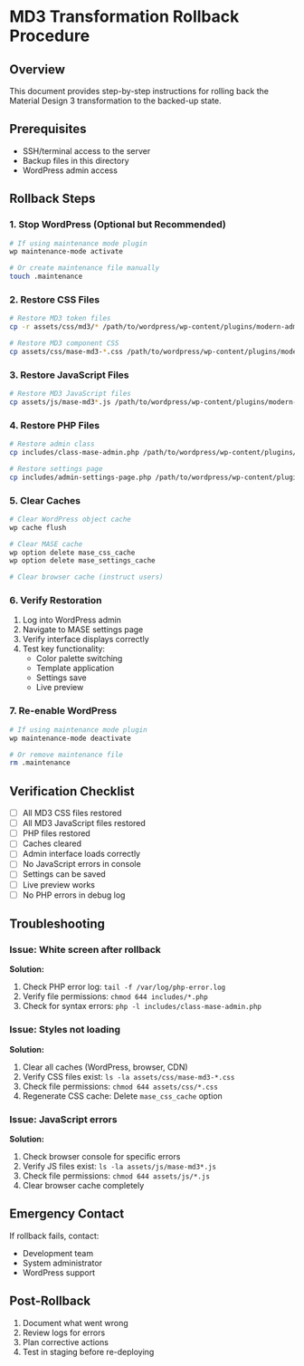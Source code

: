 # MD3 Transformation Rollback Procedure

## Overview

This document provides step-by-step instructions for rolling back the Material Design 3 transformation to the backed-up state.

## Prerequisites

- SSH/terminal access to the server
- Backup files in this directory
- WordPress admin access

## Rollback Steps

### 1. Stop WordPress (Optional but Recommended)

```bash
# If using maintenance mode plugin
wp maintenance-mode activate

# Or create maintenance file manually
touch .maintenance
```

### 2. Restore CSS Files

```bash
# Restore MD3 token files
cp -r assets/css/md3/* /path/to/wordpress/wp-content/plugins/modern-admin-styler/assets/css/md3/

# Restore MD3 component CSS
cp assets/css/mase-md3-*.css /path/to/wordpress/wp-content/plugins/modern-admin-styler/assets/css/
```

### 3. Restore JavaScript Files

```bash
# Restore MD3 JavaScript files
cp assets/js/mase-md3*.js /path/to/wordpress/wp-content/plugins/modern-admin-styler/assets/js/
```

### 4. Restore PHP Files

```bash
# Restore admin class
cp includes/class-mase-admin.php /path/to/wordpress/wp-content/plugins/modern-admin-styler/includes/

# Restore settings page
cp includes/admin-settings-page.php /path/to/wordpress/wp-content/plugins/modern-admin-styler/includes/
```

### 5. Clear Caches

```bash
# Clear WordPress object cache
wp cache flush

# Clear MASE cache
wp option delete mase_css_cache
wp option delete mase_settings_cache

# Clear browser cache (instruct users)
```

### 6. Verify Restoration

1. Log into WordPress admin
2. Navigate to MASE settings page
3. Verify interface displays correctly
4. Test key functionality:
   - Color palette switching
   - Template application
   - Settings save
   - Live preview

### 7. Re-enable WordPress

```bash
# If using maintenance mode plugin
wp maintenance-mode deactivate

# Or remove maintenance file
rm .maintenance
```

## Verification Checklist

- [ ] All MD3 CSS files restored
- [ ] All MD3 JavaScript files restored
- [ ] PHP files restored
- [ ] Caches cleared
- [ ] Admin interface loads correctly
- [ ] No JavaScript errors in console
- [ ] Settings can be saved
- [ ] Live preview works
- [ ] No PHP errors in debug log

## Troubleshooting

### Issue: White screen after rollback

**Solution:**
1. Check PHP error log: `tail -f /var/log/php-error.log`
2. Verify file permissions: `chmod 644 includes/*.php`
3. Check for syntax errors: `php -l includes/class-mase-admin.php`

### Issue: Styles not loading

**Solution:**
1. Clear all caches (WordPress, browser, CDN)
2. Verify CSS files exist: `ls -la assets/css/mase-md3-*.css`
3. Check file permissions: `chmod 644 assets/css/*.css`
4. Regenerate CSS cache: Delete `mase_css_cache` option

### Issue: JavaScript errors

**Solution:**
1. Check browser console for specific errors
2. Verify JS files exist: `ls -la assets/js/mase-md3*.js`
3. Check file permissions: `chmod 644 assets/js/*.js`
4. Clear browser cache completely

## Emergency Contact

If rollback fails, contact:
- Development team
- System administrator
- WordPress support

## Post-Rollback

1. Document what went wrong
2. Review logs for errors
3. Plan corrective actions
4. Test in staging before re-deploying

